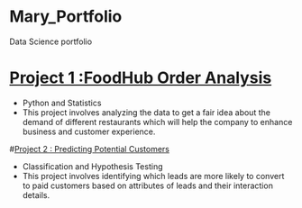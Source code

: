 # Mary_Portfolio
Data Science portfolio

# [Project 1 :FoodHub Order Analysis](https://github.com/msaeidGH/FoodHub)
- Python and Statistics
- This project involves analyzing the data to get a fair idea about the demand of different restaurants which will help the company to enhance business and customer experience.

#[Project 2 : Predicting Potential Customers]()
- Classification and Hypothesis Testing
- This project involves identifying which leads are more likely to convert to paid customers based on attributes of leads and their interaction details.

